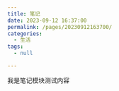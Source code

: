 ```yaml
---
title: 笔记
date: 2023-09-12 16:37:00
permalink: /pages/20230912163700/
categories: 
  - 生活
tags: 
  - null

---
```


我是笔记模块测试内容

